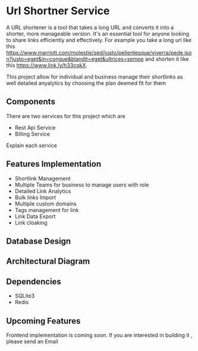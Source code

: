 # Url Shortner Service

A URL shortener is a tool that takes a long URL and converts it into a shorter, more manageable version. It's an essential tool for anyone looking to share links efficiently and effectively. For example you take a long url like this 
https://www.marriott.com/molestie/sed/justo/pellentesque/viverra/pede.json?justo=eget&in=congue&blandit=eget&ultrices=sempe and shorten it like this https://www.link.ly/h33cqkX.

This project allow for individual and business manage their shortlinks as well detailed anyalytics by choosing the plan deemed fit for them

## Components
There are two services for this project which are 

* Rest Api Service
* Billing Service

Explain each service

## Features Implementation
* Shortlink Management
* Multiple Teams for business to manage users with role
* Detailed Link Analytics
* Bulk links Import
* Multiple custom domains
* Tags management for link
* Link Data Export
* Link cloaking


## Database Design


## Architectural Diagram


## Dependencies
* SQLite3
* Redis

## Upcoming Features
Frontend implementation is coming soon. If you are interested in building it , please send an Email


